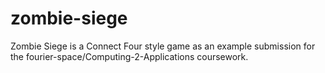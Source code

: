 # zombie-siege
Zombie Siege is a Connect Four style game as an example submission for the fourier-space/Computing-2-Applications coursework.
